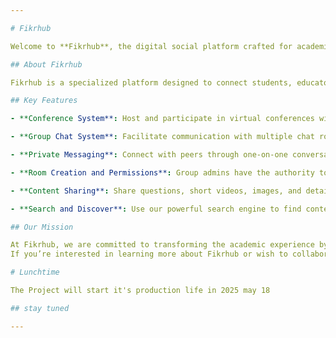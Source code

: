 ```yaml
---

# Fikrhub

Welcome to **Fikrhub**, the digital social platform crafted for academic collaboration and knowledge sharing. Our mission is to create a vibrant environment where ideas flourish, discussions are impactful, and learning is a shared journey.

## About Fikrhub

Fikrhub is a specialized platform designed to connect students, educators, and professionals in an academic digital social environment. Our tools empower users to engage in meaningful conversations, share valuable insights, and collaborate effectively within a well-organized and dynamic framework.

## Key Features

- **Conference System**: Host and participate in virtual conferences within groups. Each group can support multiple conference rooms, with participants carefully selected by the room creator. This system is ideal for focused discussions, study sessions, and collaborative meetings.

- **Group Chat System**: Facilitate communication with multiple chat rooms within a single group. This feature allows for organized discussions on various topics, ensuring relevance and productivity in every conversation.

- **Private Messaging**: Connect with peers through one-on-one conversations, enabling deeper, more personalized interactions outside of group settings.

- **Room Creation and Permissions**: Group admins have the authority to manage the creation of chat and conference rooms. Admins can grant or revoke permissions for users to create rooms, ensuring the group’s structure and goals are maintained.

- **Content Sharing**: Share questions, short videos, images, and detailed articles with the community. This feature fosters a rich exchange of information and ideas.

- **Search and Discover**: Use our powerful search engine to find content, connect with like-minded individuals, and explore topics of interest with ease.

## Our Mission

At Fikrhub, we are committed to transforming the academic experience by fostering collaboration, knowledge sharing, and community engagement. We believe in creating a space where learning and innovation are collective endeavors, driven by the power of community.
If you’re interested in learning more about Fikrhub or wish to collaborate, we’d love to hear from you.

# Lunchtime

The Project will start it's production life in 2025 may 18

## stay tuned

---
```

